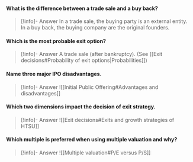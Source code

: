 #### What is the difference between a trade sale and a buy back?
> [!info]- Answer
> In a trade sale, the buying party is an external entity. In a buy back, the buying company are the original founders.
#### Which is the most probable exit option?
> [!info]- Answer
> A trade sale (after bankruptcy). 
> (See [[Exit decisions#Probability of exit options|Probabilities]])
#### Name three major IPO disadvantages.
> [!info]- Answer
> ![[Initial Public Offering#Advantages and disadvantages]]
#### Which two dimensions impact the decision of exit strategy.
> [!info]- Answer
> ![[Exit decisions#Exits and growth strategies of HTSU]]
#### Which multiple is preferred when using multiple valuation and why? 
> [!info]- Answer
> ![[Multiple valuation#P/E versus P/S]]
